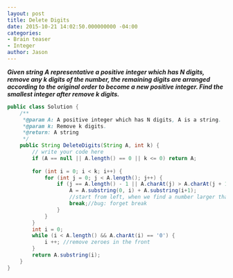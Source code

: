 ```yaml
---
layout: post
title: Delete Digits
date: 2015-10-21 14:02:50.000000000 -04:00
categories:
- Brain teaser
- Integer
author: Jason
---
```

<p><strong><em>Given string A representative a positive integer which has N digits, remove any k digits of the number, the remaining digits are arranged according to the original order to become a new positive integer. Find the smallest integer after remove k digits.</em></strong></p>


``` java
public class Solution {
    /**
     *@param A: A positive integer which has N digits, A is a string.
     *@param k: Remove k digits.
     *@return: A string
     */
    public String DeleteDigits(String A, int k) {
        // write your code here
        if (A == null || A.length() == 0 || k <= 0) return A;
        
        for (int i = 0; i < k; i++) {
            for (int j = 0; j < A.length(); j++) {
                if (j == A.length() - 1 || A.charAt(j) > A.charAt(j + 1)) {//bug: forget j == A.length() -1 
                    A = A.substring(0, i) + A.substring(i+1);
                    //start from left, when we find a number larger than its right number, remove it, thus it will be replaced by a smaller number
                    break;//bug: forget break
                }
            }
        }
        int i = 0;
        while (i < A.length() && A.charAt(i) == '0') {
            i ++; //remove zeroes in the front
        }
        return A.substring(i);
    }
}
```
